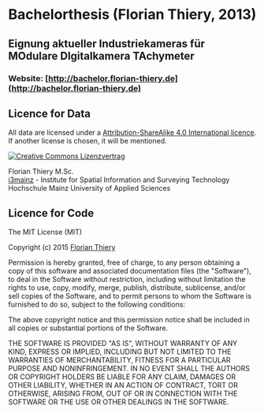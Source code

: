 # Bachelorthesis (Florian Thiery, 2013)

## Eignung aktueller Industriekameras für MOdulare DIgitalkamera TAchymeter
 
### Website: [http://bachelor.florian-thiery.de](http://bachelor.florian-thiery.de)

## Licence for Data

All data are licensed under a <a rel="license" href="http://creativecommons.org/licenses/by-sa/4.0/">Attribution-ShareAlike 4.0 International licence</a>. If another license is chosen, it will be mentioned.

<a rel="license" href="http://creativecommons.org/licenses/by-sa/4.0/"><img alt="Creative Commons Lizenzvertrag" style="border-width:0" src="http://i.creativecommons.org/l/by-sa/4.0/88x31.png" /></a>

Florian Thiery M.Sc.
<br />
[i3mainz](http://i3mainz.hs-mainz.de/en/institute) - Institute for Spatial Information and Surveying Technology
<br />
Hochschule Mainz University of Applied Sciences

## Licence for Code

The MIT License (MIT)

Copyright (c) 2015 [Florian Thiery](http://kinkedgeodesy.org)

Permission is hereby granted, free of charge, to any person obtaining a copy
of this software and associated documentation files (the "Software"), to deal
in the Software without restriction, including without limitation the rights
to use, copy, modify, merge, publish, distribute, sublicense, and/or sell
copies of the Software, and to permit persons to whom the Software is
furnished to do so, subject to the following conditions:

The above copyright notice and this permission notice shall be included in all
copies or substantial portions of the Software.

THE SOFTWARE IS PROVIDED "AS IS", WITHOUT WARRANTY OF ANY KIND, EXPRESS OR
IMPLIED, INCLUDING BUT NOT LIMITED TO THE WARRANTIES OF MERCHANTABILITY,
FITNESS FOR A PARTICULAR PURPOSE AND NONINFRINGEMENT. IN NO EVENT SHALL THE
AUTHORS OR COPYRIGHT HOLDERS BE LIABLE FOR ANY CLAIM, DAMAGES OR OTHER
LIABILITY, WHETHER IN AN ACTION OF CONTRACT, TORT OR OTHERWISE, ARISING FROM,
OUT OF OR IN CONNECTION WITH THE SOFTWARE OR THE USE OR OTHER DEALINGS IN THE
SOFTWARE.
